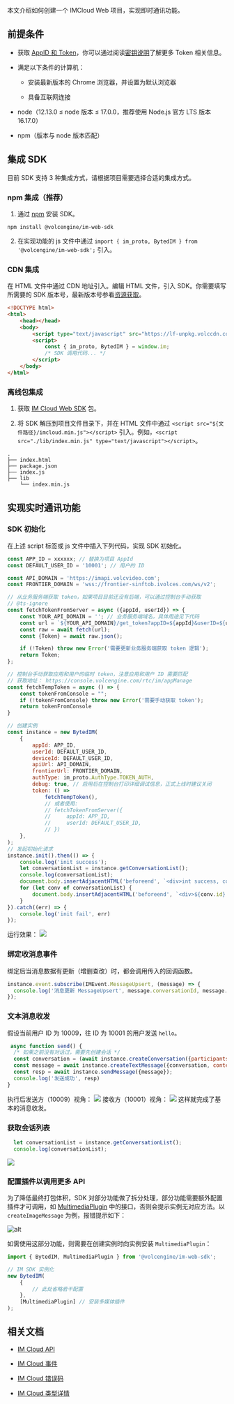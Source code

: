 本文介绍如何创建一个 IMCloud Web 项目，实现即时通讯功能。

## 前提条件

- 获取 [AppID 和 Token](291042)，你可以通过阅读[密钥说明](291043)了解更多 Token 相关信息。
	
- 满足以下条件的计算机：
	- 安装最新版本的 Chrome 浏览器，并设置为默认浏览器
		
	- 具备互联网连接
		
- node（12.13.0 ≤ node 版本 ≤ 17.0.0，推荐使用 Node.js 官方 LTS 版本 16.17.0）
	
- npm（版本与 node 版本匹配）
	

## 集成 SDK

目前 SDK 支持 3 种集成方式，请根据项目需要选择合适的集成方式。

### npm 集成（推荐）

1. 通过 [npm](https://www.npmjs.com/package/@volcengine/im-web-sdk) 安装 SDK。

```
npm install @volcengine/im-web-sdk
```

2. 在实现功能的 js 文件中通过 `import { im_proto, BytedIM } from '@volcengine/im-web-sdk';` 引入。

### CDN 集成

在 HTML 文件中通过 CDN 地址引入。编辑 HTML 文件，引入 SDK。你需要填写所需要的 SDK 版本号，最新版本号参看[资源获取](273865.md#下载-sdk)。

```html
<!DOCTYPE html>
<html>
    <head></head>
    <body>
        <script type="text/javascript" src="https://lf-unpkg.volccdn.com/obj/vcloudfe/sdk/IM_Web/1.1.2/1687945997051/VolcEngineIM_Web_1.x.x.min.js"></script>
        <script>
            const { im_proto, BytedIM } = window.im;
            /* SDK 调用代码... */
        </script>
    </body>
</html>
```

### 离线包集成

1. 获取 [IM Cloud Web SDK](273865) 包。
	
2. 将 SDK 解压到项目文件目录下，并在 HTML 文件中通过 `<script src="${文件路径}/imcloud.min.js"></script>` 引入。例如，`<script src="./lib/index.min.js" type="text/javascript"></script>`。

```
.
├── index.html
├── package.json
├── index.js
├── lib
    └── index.min.js
```

## 实现实时通讯功能

### SDK 初始化

在上述 script 标签或 js 文件中插入下列代码，实现 SDK 初始化。

```javascript
const APP_ID = xxxxxx; // 替换为项目 AppId
const DEFAULT_USER_ID = '10001'; // 用户的 ID

const API_DOMAIN = 'https://imapi.volcvideo.com';
const FRONTIER_DOMAIN = 'wss://frontier-sinftob.ivolces.com/ws/v2';

// 从业务服务端获取 token，如果项目目前还没有后端，可以通过控制台手动获取
// @ts-ignore
const fetchTokenFromServer = async ({appId, userId}) => {
    const YOUR_API_DOMAIN = ''; // 业务服务端域名，具体用途见下代码
    const url = `${YOUR_API_DOMAIN}/get_token?appID=${appId}&userID=${userId}`;
    const raw = await fetch(url);
    const {Token} = await raw.json();

    if (!Token) throw new Error('需要更新业务服务端获取 token 逻辑');
    return Token;
};

// 控制台手动获取应用和用户的临时 token，注意应用和用户 ID 需要匹配
// 获取地址： https://console.volcengine.com/rtc/im/appManage
const fetchTempToken = async () => {
    const tokenFromConsole = "";
    if (!tokenFromConsole) throw new Error('需要手动获取 token');
    return tokenFromConsole
}

// 创建实例
const instance = new BytedIM(
    {
        appId: APP_ID,
        userId: DEFAULT_USER_ID,
        deviceId: DEFAULT_USER_ID,
        apiUrl: API_DOMAIN,
        frontierUrl: FRONTIER_DOMAIN,
        authType: im_proto.AuthType.TOKEN_AUTH,
        debug: true, // 启用后在控制台打印详细调试信息，正式上线时建议关闭
        token: () => 
            fetchTempToken(),
            // 或者使用:
            // fetchTokenFromServer({
            //     appId: APP_ID,
            //     userId: DEFAULT_USER_ID,
            // }) 
    },
);
// 发起初始化请求
instance.init().then(() => {
    console.log('init success');
    let conversationList = instance.getConversationList();
    console.log(conversationList);
    document.body.insertAdjacentHTML('beforeend', `<div>int success, conversation list (length: ${conversationList.length}): </div>`);
    for (let conv of conversationList) {
        document.body.insertAdjacentHTML('beforeend', `<div>${conv.id} ${conv.coreInfo.name}</div>`);
    }
}).catch((err) => {
    console.log('init fail', err)
});
```

运行效果：
![](https://portal.volccdn.com/obj/volcfe/cloud-universal-doc/upload_8b828143d57ccd167613ee5c240f286f.png)

### 绑定收消息事件

绑定后当消息数据有更新（增删查改）时，都会调用传入的回调函数。

```javascript
instance.event.subscribe(IMEvent.MessageUpsert, (message) => {
  console.log('消息更新 MessageUpsert', message.conversationId, message.content);
});
```

### 文本消息收发

假设当前用户 ID 为 10009，往 ID 为 10001 的用户发送 `hello`。

```javascript
 async function send() {
  /* 如果之前没有对话过，需要先创建会话 */
  const conversation = (await instance.createConversation({participants: ['10001']})).payload;
  const message = await instance.createTextMessage({conversation, content: 'hello'});
  const resp = await instance.sendMessage({message});
  console.log('发送成功', resp)
}
```

执行后发送方（10009）视角：
![](https://portal.volccdn.com/obj/volcfe/cloud-universal-doc/upload_7e020b9714517d12730e578297d73487.png)
接收方（10001）视角：
![](https://portal.volccdn.com/obj/volcfe/cloud-universal-doc/upload_c011a88a5d832bb73a4ae9d6b0bdcc46.png)
这样就完成了基本的消息收发。

### 获取会话列表

```javascript
  let conversationList = instance.getConversationList();
  console.log(conversationList);
```

![](https://portal.volccdn.com/obj/volcfe/cloud-universal-doc/upload_a0ceb3615107cc5291d46483e6567fa1.png)

### 配置插件以调用更多 API

为了降低最终打包体积，SDK 对部分功能做了拆分处理，部分功能需要额外配置插件才可调用，如 [MultimediaPlugin](293491.md#multimediaplugin) 中的接口，否则会提示实例无对应方法。以 `createImageMessage` 为例，报错提示如下：

![alt](https://portal.volccdn.com/obj/volcfe/cloud-universal-doc/upload_0d613b207210c8f30bc47aa76eaf06b9.png)

如需使用这部分功能，则需要在创建实例时向实例安装 `MultimediaPlugin`：

```javascript
import { BytedIM, MultimediaPlugin } from '@volcengine/im-web-sdk';

// IM SDK 实例化
new BytedIM(
    {
        // 此处省略若干配置
    },
    [MultimediaPlugin] // 安装多媒体插件
);
```

## 相关文档

- [IM Cloud API](293491)
	
- [IM Cloud 事件](293492)
	
- [IM Cloud 错误码](293493)
	
- [IM Cloud 类型详情](293494)